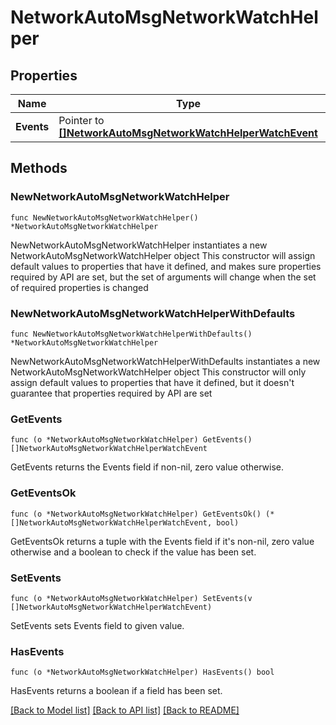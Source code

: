 # NetworkAutoMsgNetworkWatchHelper

## Properties

Name | Type | Description | Notes
------------ | ------------- | ------------- | -------------
**Events** | Pointer to [**[]NetworkAutoMsgNetworkWatchHelperWatchEvent**](NetworkAutoMsgNetworkWatchHelperWatchEvent.md) |  | [optional] 

## Methods

### NewNetworkAutoMsgNetworkWatchHelper

`func NewNetworkAutoMsgNetworkWatchHelper() *NetworkAutoMsgNetworkWatchHelper`

NewNetworkAutoMsgNetworkWatchHelper instantiates a new NetworkAutoMsgNetworkWatchHelper object
This constructor will assign default values to properties that have it defined,
and makes sure properties required by API are set, but the set of arguments
will change when the set of required properties is changed

### NewNetworkAutoMsgNetworkWatchHelperWithDefaults

`func NewNetworkAutoMsgNetworkWatchHelperWithDefaults() *NetworkAutoMsgNetworkWatchHelper`

NewNetworkAutoMsgNetworkWatchHelperWithDefaults instantiates a new NetworkAutoMsgNetworkWatchHelper object
This constructor will only assign default values to properties that have it defined,
but it doesn't guarantee that properties required by API are set

### GetEvents

`func (o *NetworkAutoMsgNetworkWatchHelper) GetEvents() []NetworkAutoMsgNetworkWatchHelperWatchEvent`

GetEvents returns the Events field if non-nil, zero value otherwise.

### GetEventsOk

`func (o *NetworkAutoMsgNetworkWatchHelper) GetEventsOk() (*[]NetworkAutoMsgNetworkWatchHelperWatchEvent, bool)`

GetEventsOk returns a tuple with the Events field if it's non-nil, zero value otherwise
and a boolean to check if the value has been set.

### SetEvents

`func (o *NetworkAutoMsgNetworkWatchHelper) SetEvents(v []NetworkAutoMsgNetworkWatchHelperWatchEvent)`

SetEvents sets Events field to given value.

### HasEvents

`func (o *NetworkAutoMsgNetworkWatchHelper) HasEvents() bool`

HasEvents returns a boolean if a field has been set.


[[Back to Model list]](../README.md#documentation-for-models) [[Back to API list]](../README.md#documentation-for-api-endpoints) [[Back to README]](../README.md)


